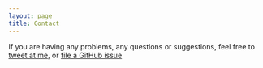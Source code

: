 ```yaml
---
layout: page
title: Contact
---
```


If you are having any problems, any questions or suggestions, feel free to [tweet at me](https://twitter.com/Ckutama), or [file a GitHub issue](https://github.com/kutama/kutama/issues/new)
